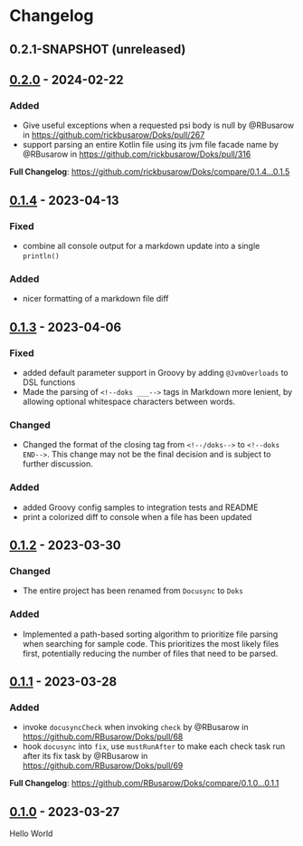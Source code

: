 # Changelog

## 0.2.1-SNAPSHOT (unreleased)

## [0.2.0] - 2024-02-22

### Added

- Give useful exceptions when a requested psi body is null by @RBusarow in https://github.com/rickbusarow/Doks/pull/267
- support parsing an entire Kotlin file using its jvm file facade name by @RBusarow in https://github.com/rickbusarow/Doks/pull/316

**Full Changelog**: https://github.com/rickbusarow/Doks/compare/0.1.4...0.1.5

## [0.1.4] - 2023-04-13

### Fixed

- combine all console output for a markdown update into a single `println()`

### Added

- nicer formatting of a markdown file diff

## [0.1.3] - 2023-04-06

### Fixed

- added default parameter support in Groovy by adding `@JvmOverloads` to DSL functions
- Made the parsing of `<!--doks ___-->` tags in Markdown more lenient, by allowing optional whitespace
  characters between words.

### Changed

- Changed the format of the closing tag from `<!--/doks-->` to `<!--doks END-->`. This change may not
  be the final decision and is subject to further discussion.

### Added

- added Groovy config samples to integration tests and README
- print a colorized diff to console when a file has been updated

## [0.1.2] - 2023-03-30

### Changed

- The entire project has been renamed from `Docusync` to `Doks`

### Added

- Implemented a path-based sorting algorithm to prioritize file parsing when searching for sample code.
  This prioritizes the most likely files first, potentially reducing the number of files that need to
  be parsed.

## [0.1.1] - 2023-03-28

### Added

- invoke `docusyncCheck` when invoking `check` by @RBusarow
  in https://github.com/RBusarow/Doks/pull/68
- hook `docusync` into `fix`, use `mustRunAfter` to make each check task run after its fix task by
  @RBusarow in https://github.com/RBusarow/Doks/pull/69

**Full Changelog**: https://github.com/RBusarow/Doks/compare/0.1.0...0.1.1

## [0.1.0] - 2023-03-27

Hello World

[0.1.0]: https://github.com/rbusarow/doks/releases/tag/0.1.0
[0.1.1]: https://github.com/rbusarow/doks/releases/tag/0.1.1
[0.1.2]: https://github.com/rbusarow/doks/releases/tag/0.1.2
[0.1.3]: https://github.com/rbusarow/doks/releases/tag/0.1.3
[0.1.4]: https://github.com/rbusarow/doks/releases/tag/0.1.4
[0.2.0]: https://github.com/rbusarow/doks/releases/tag/0.2.0
